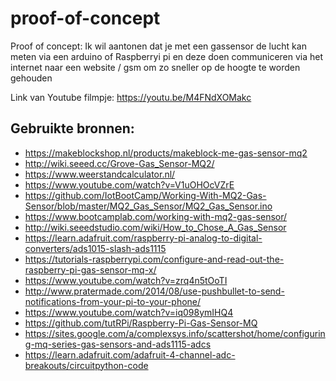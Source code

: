# proof-of-concept

Proof of concept: Ik wil aantonen dat je met een gassensor de lucht kan meten via een arduino of Raspberryi pi  en deze doen communiceren via het internet naar een website / gsm om zo sneller op de hoogte te worden gehouden

Link van Youtube filmpje:  https://youtu.be/M4FNdXOMakc



Gebruikte bronnen:
---------------------------------------------------------------------------------------------------------------------------------------
* https://makeblockshop.nl/products/makeblock-me-gas-sensor-mq2
* http://wiki.seeed.cc/Grove-Gas_Sensor-MQ2/
* https://www.weerstandcalculator.nl/
* https://www.youtube.com/watch?v=V1uOHOcVZrE
* https://github.com/IotBootCamp/Working-With-MQ2-Gas-Sensor/blob/master/MQ2_Gas_Sensor/MQ2_Gas_Sensor.ino
* https://www.bootcamplab.com/working-with-mq2-gas-sensor/
* http://wiki.seeedstudio.com/wiki/How_to_Chose_A_Gas_Sensor
* https://learn.adafruit.com/raspberry-pi-analog-to-digital-converters/ads1015-slash-ads1115
* https://tutorials-raspberrypi.com/configure-and-read-out-the-raspberry-pi-gas-sensor-mq-x/
* https://www.youtube.com/watch?v=zrq4n5tOoTI
* http://www.pratermade.com/2014/08/use-pushbullet-to-send-notifications-from-your-pi-to-your-phone/
* https://www.youtube.com/watch?v=iq098ymIHQ4
* https://github.com/tutRPi/Raspberry-Pi-Gas-Sensor-MQ
* https://sites.google.com/a/complexsys.info/scattershot/home/configuring-mq-series-gas-sensors-and-ads1115-adcs
* https://learn.adafruit.com/adafruit-4-channel-adc-breakouts/circuitpython-code
